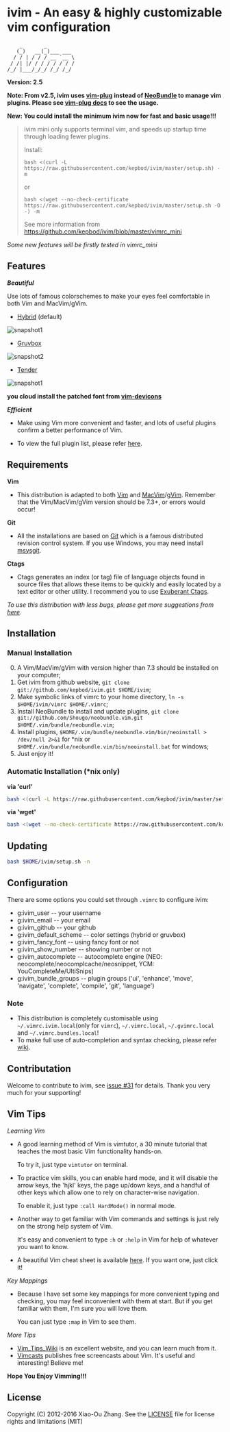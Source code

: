 # ivim - An easy & highly customizable vim configuration 

```
    _       _          
   (_)   __(_)___ ___  
  / / | / / / __ `__ \ 
 / /| |/ / / / / / / / 
/_/ |___/_/_/ /_/ /_/  
```

**Version: 2.5**

**Note: From v2.5, ivim uses [vim-plug](https://github.com/junegunn/vim-plug) instead of [NeoBundle](https://github.com/Shougo/neobundle.vim) to manage vim plugins. Please see [vim-plug docs](https://github.com/junegunn/vim-plug) to see the usage.**

**New: You could install the minimum ivim now for fast and basic usage!!!**

> ivim mini only supports terminal vim, and speeds up startup time through loading
> fewer plugins.
>
> Install:
>
> `bash <(curl -L https://raw.githubusercontent.com/kepbod/ivim/master/setup.sh) -m`
>
> or
>
> `bash <(wget --no-check-certificate https://raw.githubusercontent.com/kepbod/ivim/master/setup.sh -O -) -m`
>
> See more information from https://github.com/kepbod/ivim/blob/master/vimrc_mini

*Some new features will be firstly tested in vimrc_mini*

## Features

***Beautiful***

Use lots of famous colorschemes to make your eyes feel comfortable in both Vim and MacVim/gVim.

 * [Hybrid](https://github.com/w0ng/vim-hybrid) (default)

![snapshot1](https://raw.githubusercontent.com/kepbod/ivim/master/snapshot1.jpg)

 * [Gruvbox](https://github.com/morhetz/gruvbox)

![snapshot2](https://raw.githubusercontent.com/kepbod/ivim/master/snapshot2.jpg)

 * [Tender](https://github.com/jacoborus/tender.vim)

![snapshot1](https://raw.githubusercontent.com/kepbod/ivim/master/snapshot3.jpg)

**you cloud install the patched font from [vim-devicons](https://github.com/ryanoasis/vim-devicons)**

***Efficient***

 * Make using Vim more convenient and faster, and lots of useful plugins confirm a better performance of Vim.

 * To view the full plugin list, please refer [here](https://github.com/kepbod/ivim/blob/master/vimrc#L140).

## Requirements

**Vim**

 * This distribution is adapted to both [Vim](http://www.vim.org/download.php) and [MacVim](http://www.vim.org/download.php#mac)/[gVim](http://www.vim.org/download.php#pc). Remember that the Vim/MacVim/gVim version should be 7.3+, or errors would occur!

**Git**

 * All the installations are based on [Git](http://git-scm.com/) which is a famous distributed revision control system. If you use Windows, you may need install [msysgit](http://msysgit.github.com//).

**Ctags**

 * Ctags generates an index (or tag) file of language objects found in source files that allows these items to be quickly and easily located by a text editor or other utility. I recommend you to use [Exuberant Ctags](http://ctags.sourceforge.net/).

*To use this distribution with less bugs, please get more suggestions from [here](https://github.com/kepbod/ivim/wiki/Tips-for-ivim).*

## Installation

### Manual Installation

0. A Vim/MacVim/gVim with version higher than 7.3 should be installed on your computer;
1. Get ivim from github website, `git clone git://github.com/kepbod/ivim.git $HOME/ivim`;
2. Make symbolic links of vimrc to your home directory, `ln -s $HOME/ivim/vimrc $HOME/.vimrc`;
3. Install NeoBundle to install and update plugins, `git clone git://github.com/Shougo/neobundle.vim.git $HOME/.vim/bundle/neobundle.vim`;
4. Install plugins, `$HOME/.vim/bundle/neobundle.vim/bin/neoinstall > /dev/null 2>&1` for *nix or `$HOME/.vim/bundle/neobundle.vim/bin/neoinstall.bat` for windows;
5. Just enjoy it!

### Automatic Installation (*nix only)

**via 'curl'**

```bash
bash <(curl -L https://raw.githubusercontent.com/kepbod/ivim/master/setup.sh) -i
```

**via 'wget'**

```bash
bash <(wget --no-check-certificate https://raw.githubusercontent.com/kepbod/ivim/master/setup.sh -O -) -i
```

## Updating

```bash
bash $HOME/ivim/setup.sh -n
```

## Configuration

There are some options you could set through `.vimrc` to configure ivim:
* g:ivim_user -- your username
* g:ivim_email -- your email
* g:ivim_github -- your github
* g:ivim_default_scheme -- color settings (hybrid or gruvbox)
* g:ivim_fancy_font -- using fancy font or not
* g:ivim_show_number -- showing number or not
* g:ivim_autocomplete -- autocomplete engine (NEO: neocomplete/neocomplcache/neosnippet, YCM: YouCompleteMe/UltiSnips)
* g:ivim_bundle_groups -- plugin groups ('ui', 'enhance', 'move', 'navigate', 'complete', 'compile', 'git', 'language')

### Note

* This distribution is completely customisable using `~/.vimrc.ivim.local`(only for `vimrc`), `~/.vimrc.local`, `~/.gvimrc.local` and `~/.vimrc.bundles.local`!
* To make full use of auto-completion and syntax checking, please refer [wiki](https://github.com/kepbod/ivim/wiki/Auto-completion-and-syntax-checking).


## Contributation

Welcome to contribute to ivim, see [issue #31](https://github.com/kepbod/ivim/issues/31) for details. Thank you very much for your supporting!

## Vim Tips

*Learning Vim*

* A good learning method of Vim is vimtutor, a 30 minute tutorial that teaches the most basic Vim functionality hands-on.

    To try it, just type `vimtutor` on terminal.

* To practice vim skills, you can enable hard mode, and it will disable the arrow keys, the 'hjkl' keys, the page up/down keys, and a handful of other keys which allow one to rely on character-wise navigation.

    To enable it, just type `:call HardMode()` in normal mode.

* Another way to get familiar with Vim commands and settings is just rely on the strong help system of Vim.

    It's easy and convenient to type `:h` or `:help` in Vim for help of whatever you want to know.

* A beautiful Vim cheat sheet is available [here](http://michael.peopleofhonoronly.com/vim/). If you want one, just click it!

*Key Mappings*

* Because I have set some key mappings for more convenient typing and checking, you may feel inconvenient with them at start. But if you get familiar with them, I'm sure you will love them.

    You can just type `:map` in Vim to see them.

*More Tips*

* [Vim_Tips_Wiki](http://vim.wikia.com/wiki/Vim_Tips_Wiki) is an excellent website, and you can learn much from it.
* [Vimcasts](http://vimcasts.org) publishes free screencasts about Vim. It's useful and interesting! Believe me!

**Hope You Enjoy Vimming!!!**

## License

Copyright (C) 2012-2016 Xiao-Ou Zhang. See the [LICENSE](https://github.com/kepbod/ivim/blob/master/LICENSE.txt) file for license rights and limitations (MIT)
